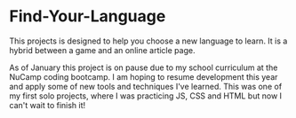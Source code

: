 # Find-Your-Language
This projects is designed to help you choose a new language to learn. It is a hybrid between a game and an online article page.

As of January this project is on pause due to my school curriculum at the NuCamp coding bootcamp. I am hoping to resume development this year and apply some of new tools and techniques I've learned. This was one of my first solo projects, where I was practicing JS, CSS and HTML but now I can't wait to finish it!


